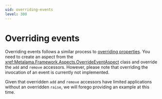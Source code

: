 ```yaml
---
uid: overriding-events
level: 300
---
```


# Overriding events

Overriding events follows a similar process to [overriding properties](overriding-properties.md). You need to create an aspect from the <xref:Metalama.Framework.Aspects.OverrideEventAspect> class and override the `add` and `remove` accessors. However, please note that overriding the invocation of an event is currently not implemented.

Given that overridden `add` and `remove` accessors have limited applications without an overridden `raise`, we will forego providing an example at this time.


